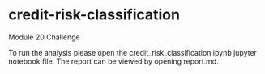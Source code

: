 # credit-risk-classification
Module 20 Challenge

To run the analysis please open the credit_risk_classification.ipynb jupyter notebook file. The report can be viewed by opening report.md.